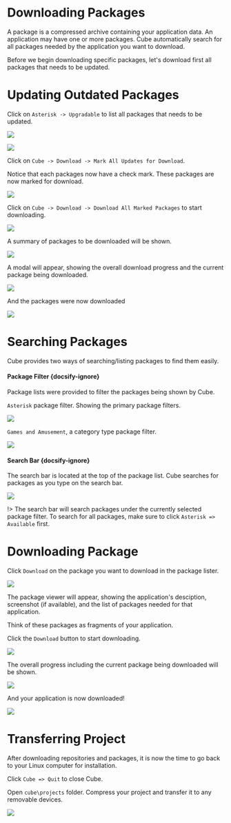 # Downloading Packages

A package is a compressed archive containing your application data. An application may have one or more packages. Cube automatically search for all packages needed by the application you want to download.

Before we begin downloading specific packages, let's download first all packages that needs to be updated.

# Updating Outdated Packages

Click on `Asterisk -> Upgradable` to list all packages that needs to be updated.

![](_media/img28.png)

![](_media/img29.png)

Click on `Cube -> Download -> Mark All Updates for Download`.

Notice that each packages now have a check mark. These packages are now marked for download.

![](_media/img30.png)

Click on `Cube -> Download -> Download All Marked Packages` to start downloading.

![](_media/img31.png)

A summary of packages to be downloaded will be shown.

![](_media/img32.png)

A modal will appear, showing the overall download progress and the current package being downloaded.

![](_media/img33.png)

And the packages were now downloaded

![](_media/img34.png)

# Searching Packages
Cube provides two ways of searching/listing packages to find them easily.

#### Package Filter {docsify-ignore}
Package lists were provided to filter the packages being shown by Cube. 

`Asterisk` package filter. Showing the primary package filters.

![](_media/img92.png)

`Games and Amusement`, a category type package filter.

![](_media/img91.png)

#### Search Bar {docsify-ignore}
The search bar is located at the top of the package list. Cube searches for packages as you type on the search bar.

![](_media/img35.png)

!> The search bar will search packages under the currently selected package filter. To search for all packages, make sure to click `Asterisk => Available` first.

# Downloading Package

Click `Download` on the package you want to download in the package lister.

![](_media/img35.png)

The package viewer will appear, showing the application's desciption, screenshot (if available), and the list of packages needed for that application.

Think of these packages as fragments of your application.

Click the `Download` button to start downloading.

![](_media/img36.png)

The overall progress including the current package being downloaded will be shown.

![](_media/img38.png)

And your application is now downloaded!

![](_media/img39.png)

# Transferring Project

After downloading repositories and packages, it is now the time to go back to your Linux computer for installation.

Click `Cube => Quit` to close Cube.

Open `cube\projects` folder. Compress your project and transfer it to any removable devices.

![](_media/img18.png)